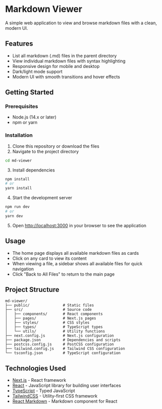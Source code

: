 # Markdown Viewer

A simple web application to view and browse markdown files with a clean, modern UI.

## Features

- List all markdown (.md) files in the parent directory
- View individual markdown files with syntax highlighting
- Responsive design for mobile and desktop
- Dark/light mode support
- Modern UI with smooth transitions and hover effects

## Getting Started

### Prerequisites

- Node.js (14.x or later)
- npm or yarn

### Installation

1. Clone this repository or download the files
2. Navigate to the project directory

```bash
cd md-viewer
```

3. Install dependencies

```bash
npm install
# or
yarn install
```

4. Start the development server

```bash
npm run dev
# or
yarn dev
```

5. Open [http://localhost:3000](http://localhost:3000) in your browser to see the application

## Usage

- The home page displays all available markdown files as cards
- Click on any card to view its content
- When viewing a file, a sidebar shows all available files for quick navigation
- Click "Back to All Files" to return to the main page

## Project Structure

```
md-viewer/
├── public/               # Static files
├── src/                  # Source code
│   ├── components/       # React components
│   ├── pages/            # Next.js pages
│   ├── styles/           # CSS styles
│   ├── types/            # TypeScript types
│   └── utils/            # Utility functions
├── next.config.js        # Next.js configuration
├── package.json          # Dependencies and scripts
├── postcss.config.js     # PostCSS configuration
├── tailwind.config.js    # Tailwind CSS configuration
└── tsconfig.json         # TypeScript configuration
```

## Technologies Used

- [Next.js](https://nextjs.org/) - React framework
- [React](https://reactjs.org/) - JavaScript library for building user interfaces
- [TypeScript](https://www.typescriptlang.org/) - Typed JavaScript
- [TailwindCSS](https://tailwindcss.com/) - Utility-first CSS framework
- [React Markdown](https://github.com/remarkjs/react-markdown) - Markdown component for React 